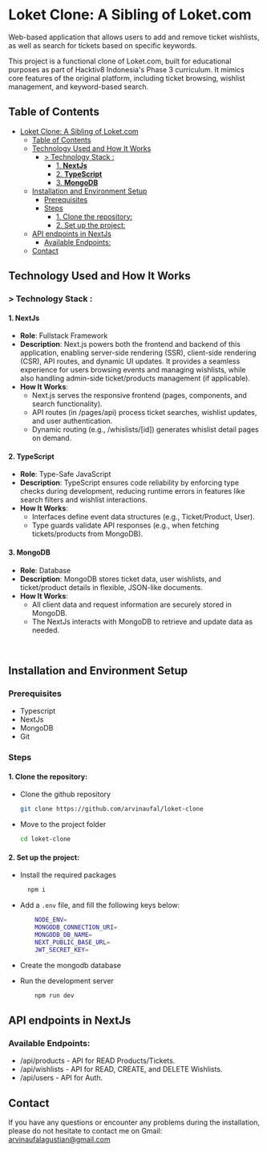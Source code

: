 # Loket Clone: A Sibling of Loket.com

Web-based application that allows users to add and remove ticket wishlists, as well as search for tickets based on specific keywords.

This project is a functional clone of Loket.com, built for educational purposes as part of Hacktiv8 Indonesia's Phase 3 curriculum. It mimics core features of the original platform, including ticket browsing, wishlist management, and keyword-based search.

## Table of Contents
- [Loket Clone: A Sibling of Loket.com](#loket-clone-a-sibling-of-loketcom)
  - [Table of Contents](#table-of-contents)
  - [Technology Used and How It Works](#technology-used-and-how-it-works)
    - [\> Technology Stack :](#-technology-stack-)
      - [1. **NextJs**](#1-nextjs)
      - [2. **TypeScript**](#2-typescript)
      - [3. **MongoDB**](#3-mongodb)
  - [Installation and Environment Setup](#installation-and-environment-setup)
    - [Prerequisites](#prerequisites)
    - [Steps](#steps)
      - [1. Clone the repository:](#1-clone-the-repository)
      - [2. Set up the project:](#2-set-up-the-project)
  - [API endpoints in NextJs](#api-endpoints-in-nextjs)
    - [Available Endpoints:](#available-endpoints)
  - [Contact](#contact)


## Technology Used and How It Works

### > Technology Stack :

#### 1. **NextJs**
   - **Role**: Fullstack Framework
   - **Description**: Next.js powers both the frontend and backend of this application, enabling server-side rendering (SSR), client-side rendering (CSR), API routes, and dynamic UI updates. It provides a seamless experience for users browsing events and managing wishlists, while also handling admin-side ticket/products management (if applicable).
   - **How It Works**:
     - Next.js serves the responsive frontend (pages, components, and search functionality).
     - API routes (in /pages/api) process ticket searches, wishlist updates, and user authentication.
     - Dynamic routing (e.g., /whislists/[id]) generates whislist detail pages on demand.

#### 2. **TypeScript**
   - **Role**: Type-Safe JavaScript
   - **Description**: TypeScript ensures code reliability by enforcing type checks during development, reducing runtime errors in features like search filters and wishlist interactions.
   - **How It Works**:
     - Interfaces define event data structures (e.g., Ticket/Product, User).
     - Type guards validate API responses (e.g., when fetching tickets/products from MongoDB).

#### 3. **MongoDB**
   - **Role**: Database
   - **Description**: MongoDB stores ticket data, user wishlists, and ticket/product details in flexible, JSON-like documents.
   - **How It Works**:
     - All client data and request information are securely stored in MongoDB.
     - The NextJs interacts with MongoDB to retrieve and update data as needed.

<br>

## Installation and Environment Setup

### Prerequisites
- Typescript
- NextJs
- MongoDB
- Git

### Steps
#### 1. Clone the repository:
  + Clone the github repository
    ```bash
    git clone https://github.com/arvinaufal/loket-clone
    ```
  + Move to the project folder
    ```bash
    cd loket-clone
    ```

#### 2. Set up the project:
  + Install the required packages
    ```bash
      npm i
    ```
  + Add a `.env` file, and fill the following keys below:
    ```bash
        NODE_ENV=
        MONGODB_CONNECTION_URI=
        MONGODB_DB_NAME=
        NEXT_PUBLIC_BASE_URL=
        JWT_SECRET_KEY=
    ```

  + Create the mongodb database

  + Run the development server
    ```bash
        npm run dev
    ```

## API endpoints in NextJs
### Available Endpoints:

 + /api/products - API for READ Products/Tickets.
 + /api/wishlists - API for READ, CREATE, and DELETE Wishlists.
 + /api/users - API for Auth.


## Contact

If you have any questions or encounter any problems during the installation, please do not hesitate to contact me on Gmail: arvinaufalagustian@gmail.com
